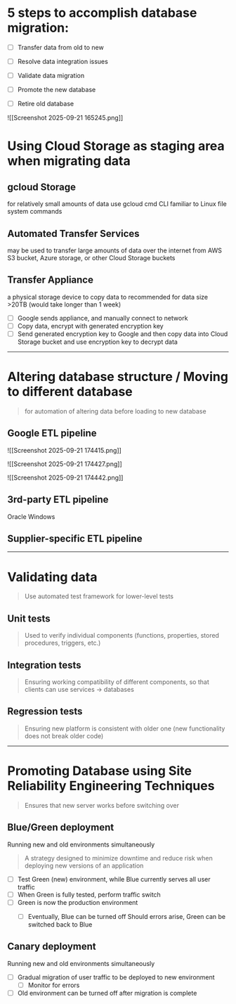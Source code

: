 # 5 steps to accomplish database migration:
- [ ] Transfer data from old to new
- [ ] Resolve data integration issues
- [ ] Validate data migration
- [ ] Promote the new database
- [ ] Retire old database


![[Screenshot 2025-09-21 165245.png]]

# Using Cloud Storage as staging area when migrating data 
## gcloud Storage
for relatively small amounts of data
use gcloud cmd CLI 
familiar to Linux file system commands 

## Automated Transfer Services
may be used to transfer large amounts of data over the internet from AWS S3 bucket, Azure storage, or other Cloud Storage buckets


##  Transfer Appliance
a physical storage device to copy data to 
recommended for data size >20TB (would take longer than 1 week)
- [ ] Google sends appliance, and manually connect to network
- [ ] Copy data, encrypt with generated encryption key
- [ ] Send generated encryption key to Google and then copy data into Cloud Storage bucket and use encryption key to decrypt data

---

# Altering database structure / Moving to different database
  
> for automation of altering data before loading to new database

## Google ETL pipeline
![[Screenshot 2025-09-21 174415.png]]

![[Screenshot 2025-09-21 174427.png]]

![[Screenshot 2025-09-21 174442.png]]

## 3rd-party ETL pipeline
Oracle
Windows
## Supplier-specific ETL pipeline

---

# Validating data
> Use automated test framework for lower-level tests
## Unit tests 
> Used to verify individual components (functions, properties, stored procedures, triggers, etc.)

## Integration tests 
> Ensuring working compatibility of different components, so that clients can use services -> databases

## Regression tests 
> Ensuring new platform is consistent with older one (new functionality does not break older code)

---

# Promoting Database using Site Reliability Engineering Techniques
> Ensures that new server works before switching over

## Blue/Green deployment 
Running new and old environments simultaneously
> A strategy designed to minimize downtime and reduce risk when deploying new versions of an application
- [ ] Test Green (new) environment, while Blue currently serves all user traffic 
- [ ] When Green is fully tested, perform traffic switch 
- [ ] Green is now the production environment
	- [ ] Eventually, Blue can be turned off
Should errors arise, Green can be switched back to Blue 


## Canary deployment 
Running new and old environments simultaneously
- [ ] Gradual migration of user traffic to be deployed to new environment 
	- [ ] Monitor for errors
- [ ] Old environment can be turned off after migration is complete
